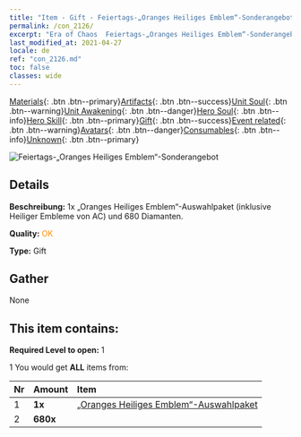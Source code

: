 ```yaml
---
title: "Item - Gift - Feiertags-„Oranges Heiliges Emblem“-Sonderangebot"
permalink: /con_2126/
excerpt: "Era of Chaos  Feiertags-„Oranges Heiliges Emblem“-Sonderangebot"
last_modified_at: 2021-04-27
locale: de
ref: "con_2126.md"
toc: false
classes: wide
---
```

 [Materials](/ItemsDE/){: .btn .btn--primary}[Artifacts](/ItemsDE/Artifacts/){: .btn .btn--success}[Unit Soul](/ItemsDE/UnitSoul/){: .btn .btn--warning}[Unit Awakening](/ItemsDE/UnitAwakening/){: .btn .btn--danger}[Hero Soul](/ItemsDE/HeroSoul/){: .btn .btn--info}[Hero Skill](/ItemsDE/HeroSkill/){: .btn .btn--primary}[Gift](/ItemsDE/Gift/){: .btn .btn--success}[Event related](/ItemsDE/Events/){: .btn .btn--warning}[Avatars](/ItemsDE/Avatars/){: .btn .btn--danger}[Consumables](/ItemsDE/Consumables/){: .btn .btn--info}[Unknown](/ItemsDE/Unknown/){: .btn .btn--primary}

 ![Feiertags-„Oranges Heiliges Emblem“-Sonderangebot](/images/t/i_907416.png)

## Details
 **Beschreibung:** 1x „Oranges Heiliges Emblem“-Auswahlpaket (inklusive Heiliger Embleme von AC) und 680 Diamanten.

 **Quality:** <span style="color: #FF8C00">OK</span>

 **Type:** Gift

## Gather

  None

## This item contains:

 **Required Level to open:** 1

 1 You would get **ALL** items  from:

  | Nr | Amount |     Item    |
  |:---|:-------|:------------|
  | 1 |  **1x** | [„Oranges Heiliges Emblem“-Auswahlpaket](/ItemsDE/con_1943/) |  | 
  | 2 |  **680x** | <i class="fas fa-gem"/> |  | 
